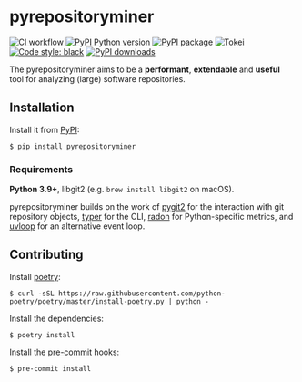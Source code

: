 # pyrepositoryminer

[![CI workflow](https://github.com/fabianhe/pyrepositoryminer/actions/workflows/test.yaml/badge.svg)](https://github.com/fabianhe/pyrepositoryminer/actions/workflows/test.yaml)
[![PyPI Python version](https://img.shields.io/pypi/pyversions/pyrepositoryminer?color=000000)](https://pypi.org/project/pyrepositoryminer/)
[![PyPI package](https://img.shields.io/pypi/v/pyrepositoryminer?color=%23000)](https://pypi.org/project/pyrepositoryminer/)
[![Tokei](https://tokei.rs/b1/github/fabianhe/pyrepositoryminer)](https://tokei.rs)
[![Code style: black](https://img.shields.io/badge/code%20style-black-000000.svg)](https://github.com/psf/black)
[![PyPI downloads](https://img.shields.io/pypi/dm/pyrepositoryminer?color=000000)](https://pypi.org/project/pyrepositoryminer/)

The pyrepositoryminer aims to be a **performant**, **extendable** and **useful** tool for analyzing (large) software repositories.

## Installation

Install it from [PyPI](https://pypi.org/project/pyrepositoryminer/):

```console
$ pip install pyrepositoryminer
```

### Requirements

**Python 3.9+**, libgit2 (e.g. `brew install libgit2` on macOS).

pyrepositoryminer builds on the work of [pygit2](https://github.com/libgit2/pygit2) for the interaction with git repository objects, [typer](https://github.com/tiangolo/typer) for the CLI, [radon](https://github.com/rubik/radon) for Python-specific metrics, and [uvloop](https://github.com/MagicStack/uvloop) for an alternative event loop.

## Contributing

Install [poetry](https://github.com/python-poetry/poetry):

```console
$ curl -sSL https://raw.githubusercontent.com/python-poetry/poetry/master/install-poetry.py | python -
```

Install the dependencies:

```console
$ poetry install
```

Install the [pre-commit](https://github.com/pre-commit/pre-commit) hooks:

```console
$ pre-commit install
```
